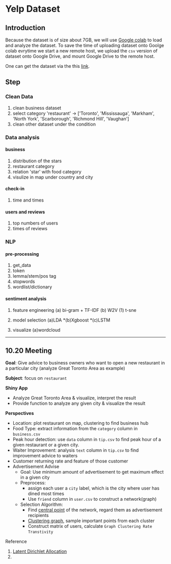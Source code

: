 # Yelp Dataset

## Introduction
Because the dataset is of size about 7GB, we will use [Google colab](https://colab.research.google.com/notebooks/welcome.ipynb) to load and analyze the dataset. To save the time of uploading dataset onto Goolge colab evrytime we start a new remote host, we upload the `csv` version of dataset onto Google Drive, and mount Google Drive to the remote host. 

One can get the dataset via the this [link](https://drive.google.com/drive/folders/11vqfdfv8skQDKFc8RmT4S1HjFsQw1V7I?usp=sharing). 

## Step
### Clean Data
1. clean business dataset
2. select category 'restaurant' -> ['Toronto', 'Mississauga', 'Markham', 'North York', 'Scarborough', 'Richmond Hill', 'Vaughan']
3. clean other dataset under the condition

### Data analysis
#### business
1. distribution of the stars
2. restaurant category
3. relation 'star' with food category
4. visulize in map under country and city

#### check-in
1. time and times

#### users and reviews
1. top numbers of users
2. times of reviews

### NLP
#### pre-processing
1. get_data
2. token
3. lemma/stem/pos tag
4. stopwords
5. wordlist/dictionary

#### sentiment analysis
1. feature engineering 
    (a) bi-gram + TF-IDF
    (b) W2V
        (1) t-sne

2. model selection
    (a)LDA
    *(b)Xgboost
    *(c)LSTM

3. visualize
    (a)wordcloud


****

## 10.20 Meeting

**Goal**: Give advice to business owners who want to open a new restaurant in a particular city (analyze Great Toronto Area as example)

**Subject**: focus on `restaurant` 

**Shiny App**

* Analyze Great Toronto Area & visualize, interpret the result
* Provide function to analyze any given city & visualize the result

**Perspectives**

* Location: plot restaurant on map, clustering to find business hub
* Food Type: extract information from the `category` column in `business.csv`
* Peak hour detection: use `data` column in `tip.csv` to find peak hour of a given restaurant or a given city.
* Waiter Improvement: analysis `text` column in `tip.csv` to find improvement advice to waiters
* Customer returning rate and feature of those customer
* Advertisement Advise
  * Goal: Use minimum amount of advertisement to get maximum effect in a given city
  * Preprocess:
    * assign each user a `city` label, which is the city where user has dined most times
    * Use `friend` column in `user.csv` to construct a network(graph)
  * Selection Algorithm: 
    * Find [central point](https://programminghistorian.org/en/lessons/exploring-and-analyzing-network-data-with-python#basics-of-networkx-creating-the-graph) of the network, regard them as advertisement recipients
    * [Clustering graph](https://www.csc2.ncsu.edu/faculty/nfsamato/practical-graph-mining-with-R/slides/pdf/Graph_Cluster_Analysis.pdf), sample important points from each cluster
    * Construct matrix of users, calculate `Graph Clustering Rate` `Transtivity` 














Reference

1. [Latent Dirichlet Allocation](https://github.com/kapadias/mediumposts.git)
2. 
